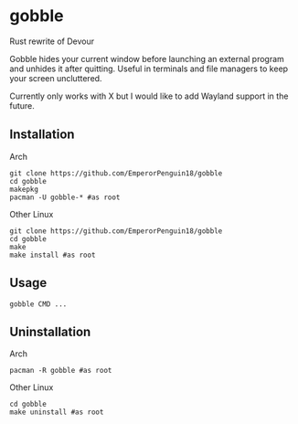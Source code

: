 # gobble
Rust rewrite of Devour

Gobble hides your current window before launching an external program and unhides it after quitting. Useful in terminals and file managers to keep your screen uncluttered.

Currently only works with X but I would like to add Wayland support in the future.

## Installation

Arch

```
git clone https://github.com/EmperorPenguin18/gobble
cd gobble
makepkg
pacman -U gobble-* #as root
```

Other Linux

```
git clone https://github.com/EmperorPenguin18/gobble
cd gobble
make
make install #as root
```

## Usage

```
gobble CMD ...
```

## Uninstallation

Arch

```
pacman -R gobble #as root
```

Other Linux

```
cd gobble
make uninstall #as root
```
